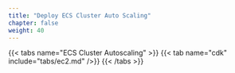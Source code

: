 ```yaml
---
title: "Deploy ECS Cluster Auto Scaling"
chapter: false
weight: 40
---
```


{{< tabs name="ECS Cluster Autoscaling" >}}
{{< tab name="cdk" include="tabs/ec2.md" />}}
{{< /tabs >}}
